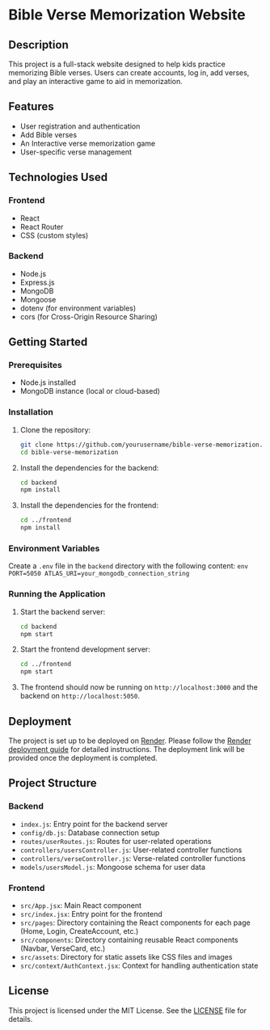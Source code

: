 
# Bible Verse Memorization Website

## Description
This project is a full-stack website designed to help kids practice memorizing Bible verses. Users can create accounts, log in, add verses, and play an interactive game to aid in memorization.

## Features
- User registration and authentication
- Add Bible verses
- An Interactive verse memorization game
- User-specific verse management

## Technologies Used
### Frontend
- React
- React Router
- CSS (custom styles)

### Backend
- Node.js
- Express.js
- MongoDB
- Mongoose
- dotenv (for environment variables)
- cors (for Cross-Origin Resource Sharing)

## Getting Started
### Prerequisites
- Node.js installed
- MongoDB instance (local or cloud-based)

### Installation
1. Clone the repository:
    ```sh
    git clone https://github.com/yourusername/bible-verse-memorization.git
    cd bible-verse-memorization
    ```

2. Install the dependencies for the backend:
    ```sh
    cd backend
    npm install
    ```

3. Install the dependencies for the frontend:
    ```sh
    cd ../frontend
    npm install
    ```

### Environment Variables
Create a `.env` file in the `backend` directory with the following content:
    ```env
    PORT=5050
    ATLAS_URI=your_mongodb_connection_string
    ```

### Running the Application
1. Start the backend server:
    ```sh
    cd backend
    npm start
    ```

2. Start the frontend development server:
    ```sh
    cd ../frontend
    npm start
    ```

3. The frontend should now be running on `http://localhost:3000` and the backend on `http://localhost:5050`.

## Deployment
The project is set up to be deployed on [Render](https://render.com). Please follow the [Render deployment guide](https://render.com/docs/deploy-node-express-app) for detailed instructions. The deployment link will be provided once the deployment is completed.

## Project Structure
### Backend
- `index.js`: Entry point for the backend server
- `config/db.js`: Database connection setup
- `routes/userRoutes.js`: Routes for user-related operations
- `controllers/usersController.js`: User-related controller functions
- `controllers/verseController.js`: Verse-related controller functions
- `models/usersModel.js`: Mongoose schema for user data

### Frontend
- `src/App.jsx`: Main React component
- `src/index.jsx`: Entry point for the frontend
- `src/pages`: Directory containing the React components for each page (Home, Login, CreateAccount, etc.)
- `src/components`: Directory containing reusable React components (Navbar, VerseCard, etc.)
- `src/assets`: Directory for static assets like CSS files and images
- `src/context/AuthContext.jsx`: Context for handling authentication state

## License
This project is licensed under the MIT License. See the [LICENSE](LICENSE) file for details.
